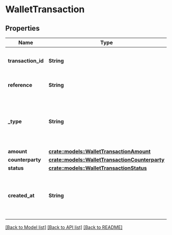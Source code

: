 # WalletTransaction

## Properties

Name | Type | Description | Notes
------------ | ------------- | ------------- | -------------
**transaction_id** | **String** | A unique ID identifying the transaction | 
**reference** | **String** | A reference for the transaction | 
**_type** | **String** | The type of of the transaction. Currently, only `\"PAYOUT\"` is supported. | 
**amount** | [**crate::models::WalletTransactionAmount**](WalletTransactionAmount.md) |  | 
**counterparty** | [**crate::models::WalletTransactionCounterparty**](WalletTransactionCounterparty.md) |  | 
**status** | [**crate::models::WalletTransactionStatus**](WalletTransactionStatus.md) |  | 
**created_at** | **String** | Timestamp when the transaction was created, in [ISO 8601](https://wikipedia.org/wiki/ISO_8601) format. | 

[[Back to Model list]](../README.md#documentation-for-models) [[Back to API list]](../README.md#documentation-for-api-endpoints) [[Back to README]](../README.md)


